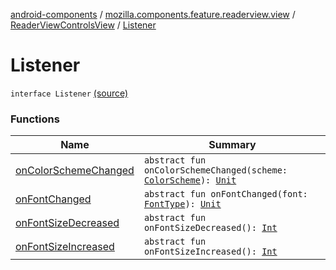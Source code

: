 [android-components](../../../index.md) / [mozilla.components.feature.readerview.view](../../index.md) / [ReaderViewControlsView](../index.md) / [Listener](./index.md)

# Listener

`interface Listener` [(source)](https://github.com/mozilla-mobile/android-components/blob/master/components/feature/readerview/src/main/java/mozilla/components/feature/readerview/view/ReaderViewControlsView.kt#L48)

### Functions

| Name | Summary |
|---|---|
| [onColorSchemeChanged](on-color-scheme-changed.md) | `abstract fun onColorSchemeChanged(scheme: `[`ColorScheme`](../../../mozilla.components.feature.readerview/-reader-view-feature/-color-scheme/index.md)`): `[`Unit`](https://kotlinlang.org/api/latest/jvm/stdlib/kotlin/-unit/index.html) |
| [onFontChanged](on-font-changed.md) | `abstract fun onFontChanged(font: `[`FontType`](../../../mozilla.components.feature.readerview/-reader-view-feature/-font-type/index.md)`): `[`Unit`](https://kotlinlang.org/api/latest/jvm/stdlib/kotlin/-unit/index.html) |
| [onFontSizeDecreased](on-font-size-decreased.md) | `abstract fun onFontSizeDecreased(): `[`Int`](https://kotlinlang.org/api/latest/jvm/stdlib/kotlin/-int/index.html) |
| [onFontSizeIncreased](on-font-size-increased.md) | `abstract fun onFontSizeIncreased(): `[`Int`](https://kotlinlang.org/api/latest/jvm/stdlib/kotlin/-int/index.html) |
